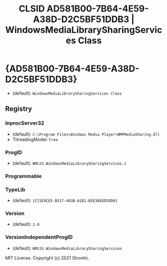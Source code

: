 ﻿---
title: "CLSID AD581B00-7B64-4E59-A38D-D2C5BF51DDB3 | WindowsMediaLibrarySharingServices Class"
excerpt: What is COM-Object CLSID AD581B00-7B64-4E59-A38D-D2C5BF51DDB3?
---

# {AD581B00-7B64-4E59-A38D-D2C5BF51DDB3}

* (default): `WindowsMediaLibrarySharingServices Class`

## Registry


### InprocServer32

* (default): `C:\Program Files\Windows Media Player\WMPMediaSharing.dll`
* ThreadingModel: `Free`

### ProgID

* (default): `WMLSS.WindowsMediaLibrarySharingServices.1`

### Programmable


### TypeLib

* (default): `{C21E9CE5-B317-463B-A1B1-B5E36EED59D0}`

### Version

* (default): `1.0`

### VersionIndependentProgID

* (default): `WMLSS.WindowsMediaLibrarySharingServices`

MIT License. Copyright (c) 2021 Strontic.


